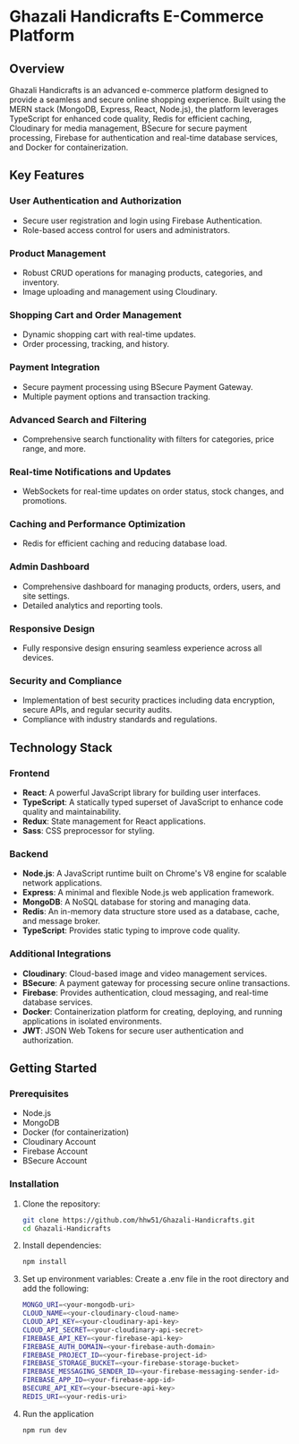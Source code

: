 # Ghazali Handicrafts E-Commerce Platform

## Overview
Ghazali Handicrafts is an advanced e-commerce platform designed to provide a seamless and secure online shopping experience. Built using the MERN stack (MongoDB, Express, React, Node.js), the platform leverages TypeScript for enhanced code quality, Redis for efficient caching, Cloudinary for media management, BSecure for secure payment processing, Firebase for authentication and real-time database services, and Docker for containerization.

## Key Features

### User Authentication and Authorization
- Secure user registration and login using Firebase Authentication.
- Role-based access control for users and administrators.

### Product Management
- Robust CRUD operations for managing products, categories, and inventory.
- Image uploading and management using Cloudinary.

### Shopping Cart and Order Management
- Dynamic shopping cart with real-time updates.
- Order processing, tracking, and history.

### Payment Integration
- Secure payment processing using BSecure Payment Gateway.
- Multiple payment options and transaction tracking.

### Advanced Search and Filtering
- Comprehensive search functionality with filters for categories, price range, and more.

### Real-time Notifications and Updates
- WebSockets for real-time updates on order status, stock changes, and promotions.

### Caching and Performance Optimization
- Redis for efficient caching and reducing database load.

### Admin Dashboard
- Comprehensive dashboard for managing products, orders, users, and site settings.
- Detailed analytics and reporting tools.

### Responsive Design
- Fully responsive design ensuring seamless experience across all devices.

### Security and Compliance
- Implementation of best security practices including data encryption, secure APIs, and regular security audits.
- Compliance with industry standards and regulations.

## Technology Stack

### Frontend
- **React**: A powerful JavaScript library for building user interfaces.
- **TypeScript**: A statically typed superset of JavaScript to enhance code quality and maintainability.
- **Redux**: State management for React applications.
- **Sass**: CSS preprocessor for styling.

### Backend
- **Node.js**: A JavaScript runtime built on Chrome's V8 engine for scalable network applications.
- **Express**: A minimal and flexible Node.js web application framework.
- **MongoDB**: A NoSQL database for storing and managing data.
- **Redis**: An in-memory data structure store used as a database, cache, and message broker.
- **TypeScript**: Provides static typing to improve code quality.

### Additional Integrations
- **Cloudinary**: Cloud-based image and video management services.
- **BSecure**: A payment gateway for processing secure online transactions.
- **Firebase**: Provides authentication, cloud messaging, and real-time database services.
- **Docker**: Containerization platform for creating, deploying, and running applications in isolated environments.
- **JWT**: JSON Web Tokens for secure user authentication and authorization.

## Getting Started

### Prerequisites
- Node.js
- MongoDB
- Docker (for containerization)
- Cloudinary Account
- Firebase Account
- BSecure Account

### Installation

1. Clone the repository:
   ```bash
   git clone https://github.com/hhw51/Ghazali-Handicrafts.git
   cd Ghazali-Handicrafts

2. Install dependencies:

   ```bash
   npm install

3. Set up environment variables:
Create a .env file in the root directory and add the following:

   ```bash
   MONGO_URI=<your-mongodb-uri>
   CLOUD_NAME=<your-cloudinary-cloud-name>
   CLOUD_API_KEY=<your-cloudinary-api-key>
   CLOUD_API_SECRET=<your-cloudinary-api-secret>
   FIREBASE_API_KEY=<your-firebase-api-key>
   FIREBASE_AUTH_DOMAIN=<your-firebase-auth-domain>
   FIREBASE_PROJECT_ID=<your-firebase-project-id>
   FIREBASE_STORAGE_BUCKET=<your-firebase-storage-bucket>
   FIREBASE_MESSAGING_SENDER_ID=<your-firebase-messaging-sender-id>
   FIREBASE_APP_ID=<your-firebase-app-id>
   BSECURE_API_KEY=<your-bsecure-api-key>
   REDIS_URI=<your-redis-uri>

4. Run the application
   ```bash
   npm run dev
